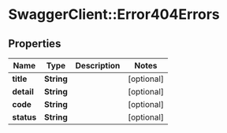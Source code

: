 # SwaggerClient::Error404Errors

## Properties
Name | Type | Description | Notes
------------ | ------------- | ------------- | -------------
**title** | **String** |  | [optional] 
**detail** | **String** |  | [optional] 
**code** | **String** |  | [optional] 
**status** | **String** |  | [optional] 


